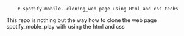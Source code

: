         # spotify-mobile--cloning_web page using Html and css techs
This repo is nothing but the way how to clone the web page spotify_moble_play with using the html and css 
